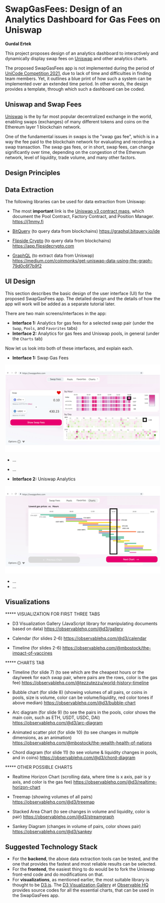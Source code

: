# SwapGasFees: Design of an Analytics Dashboard for Gas Fees on Uniswap 

**Gurdal Ertek**

This project proposes design of an analytics dashboard to interactively and dynamically display swap fees on [Uniswap](https://uniswap.org) and other analytics charts. 

The proposed SwapGasFees app is not implemented during the period of [UniCode Competition 2021](https://unicode.ethglobal.com/), due to lack of time and difficulties in finding team members. Yet, it outlines a blue print of how such a system can be implemented over an extended time period. In other words, the design provides a template, through which such a dashboard can be coded.

## Uniswap and Swap Fees

[Uniswap](https://uniswap.org) is the by far most popular decentralized exchange in the world, enabling swaps (exchanges) of many different tokens and coins on the Ethereum layer 1 blockchain network.

One of the fundamental issues in swaps is the "swap gas fee", which is in a way the fee paid to the blockchain network for evaluating and recording a swap transaction. The swap gas fees, or in short, swap fees, can change significantly over time, depending on the congestion of the Ethereum network, level of liquidity, trade volume, and many other factors. 

## Design Principles


## Data Extraction

The following libraries can be used for data extraction from Uniswap:

- The most **important** link is the [Uniswap v3 contract maps](https://j1mmy.fi), which document the Pool Contract, Factory Contract, and Position Manager.
https://j1mmy.fi 

- [BitQuery](https://graphql.bitquery.io/ide) (to query data from blockchains)
https://graphql.bitquery.io/ide

- [Flipside Crypto](https://app.flipsidecrypto.com) (to query data from blockchains)
https://app.flipsidecrypto.com

- [GraphQL](https://medium.com/coinmonks/get-uniswap-data-using-the-graph-79d0c6f7b9f2) (to extract data from Uniswap)
https://medium.com/coinmonks/get-uniswap-data-using-the-graph-79d0c6f7b9f2

## UI Design 

This section describes the basic design of the user interface (UI) for the proposed SwapGasFees app. The detailed design and the details of how the app will work will be added as a separate tutorial later. 

There are two main screens/interfaces in the app:

- **Interface 1:** Analytics for gas fees for a selected swap pair  (under the `Swap`, `Pools`, and `Favorites` tabs) 
- **Interface 2:** Analytics for gas fees and Uniswap pools, in general (under the `Charts` tab)

Now let us look into both of these interfaces, and explain each.

- **Interface 1:** Swap Gas Fees

![](./figures/SwapGasFees_Design_03.png)

- ...
- ...

- **Interface 2:** Uniswap Analytics

![](./figures/SwapGasFees_Design_07.png)

- ...
- ...



## Visualizations

***** VISUALIZATION FOR FIRST THREE TABS

* D3 Visualization Gallery (JavaScript library for manipulating documents based on data)
https://observablehq.com/@d3/gallery

* Calendar (for slides 2-6)
https://observablehq.com/@d3/calendar

* Timeline (for slides 2-6) 
https://observablehq.com/@mbostock/the-impact-of-vaccines

***** CHARTS TAB

* Timeline (for slide 7) (to see which are the cheapest hours or the day/week for each swap pair, where pairs are the rows, color is the gas fee)
https://observablehq.com/@tezzutezzu/world-history-timeline

* Bubble chart (for slide 8) (showing volumes of all pairs, or coins in pools, size is volume, color can be volume/liquidity, red color tones if above median)
https://observablehq.com/@d3/bubble-chart

* Arc diagram (for slide 9) (to see the pairs in the pools, color shows the main coin, such as ETH, USDT, USDC, DAI)
https://observablehq.com/@d3/arc-diagram

* Animated scatter plot (for slide 10) (to see changes in multiple dimensions, as an animation)
https://observablehq.com/@mbostock/the-wealth-health-of-nations

* Chord diagram (for slide 11) (to see volume & liquidity changes in pools, and in coins)
https://observablehq.com/@d3/chord-diagram

***** OTHER POSSIBLE CHARTS

* Realtime Horizon Chart (scrolling data, where time is x axis, pair is y axis, and color is the gas fee)
https://observablehq.com/@d3/realtime-horizon-chart

* Treemap (showing volumes of all pairs)
https://observablehq.com/@d3/treemap

* Stacked Area Chart (to see changes in volume and liquidity, color is pair)
https://observablehq.com/@d3/streamgraph
* Sankey Diagram (changes in volume of pairs, color shows pair)
https://observablehq.com/@d3/sankey


## Suggested Technology Stack

- For the **backend**, the above data extraction tools can be tested, and the one that provides the fastest and most reliable results can be selected.
- For the **frontend**, the easiest thing to do would be to fork the Uniswap front-end code and do modifications on that. 
- For **visualizations**, as mentioned earlier, the most suitable library is thought to be [D3.js](https://d3js.org/). The [D3 Visualization Gallery](https://observablehq.com/@d3/gallery) at [Observable HQ](https://observablehq.com/@d3/) provides source codes for all the essential charts, that can be used in the SwapGasFees app.



